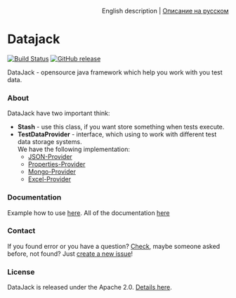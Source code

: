 <p align="right">
English description | <a href="README_RU.md">Описание на русском</a>
</p>

# Datajack
[![Build Status](https://travis-ci.org/sbtqa/datajack.svg?branch=master)](https://travis-ci.org/sbtqa/datajack) [![GitHub release](https://img.shields.io/github/release/sbtqa/datajack.svg?style=flat-square)](https://github.com/sbtqa/datajack/releases)

DataJack - opensource java framework which help you work with you test data.

### About
DataJack have two important think:
* **Stash** - use this class, if you want store something when tests execute.
* **TestDataProvider** - interface, which using to work with different test data storage systems.   
We have the following implementation:
  * [JSON-Provider](https://github.com/sbtqa/datajack/tree/master/providers/json-provider)
  * [Properties-Provider](https://github.com/sbtqa/datajack/tree/master/providers/properties-provider)
  * [Mongo-Provider](https://github.com/sbtqa/datajack/tree/master/providers/mongo-provider)
  * [Excel-Provider](https://github.com/sbtqa/datajack/tree/master/providers/excel-provider)


### Documentation
Example how to use [here](https://github.com/sbtqa/datajack-example). All of the documentation [here](https://github.com/sbtqa/docs/wiki/DataJack)

### Contact
If you found error or you have a question? [Check](https://github.com/sbtqa/datajack/issues), maybe someone asked before, not found? Just [create a new issue](https://github.com/sbtqa/datajack/issues/new)!

### License 
DataJack is released under the Apache 2.0. [Details here](https://github.com/sbtqa/datajack/blob/master/LICENSE).